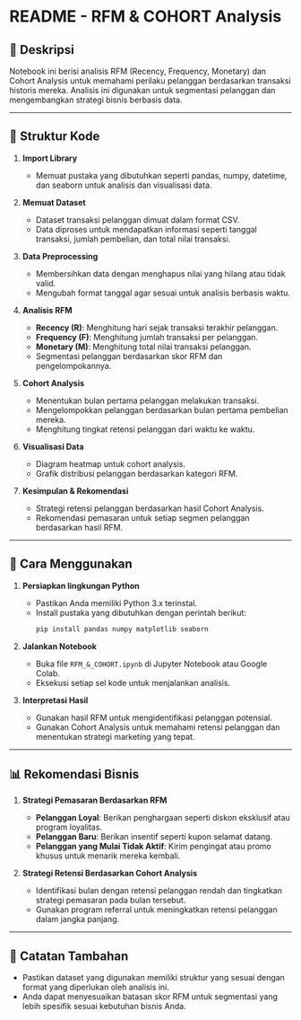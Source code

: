 # README - RFM & COHORT Analysis

## 📌 Deskripsi
Notebook ini berisi analisis RFM (Recency, Frequency, Monetary) dan Cohort Analysis untuk memahami perilaku pelanggan berdasarkan transaksi historis mereka. Analisis ini digunakan untuk segmentasi pelanggan dan mengembangkan strategi bisnis berbasis data.

---

## 📂 Struktur Kode

1. **Import Library**
   - Memuat pustaka yang dibutuhkan seperti pandas, numpy, datetime, dan seaborn untuk analisis dan visualisasi data.

2. **Memuat Dataset**
   - Dataset transaksi pelanggan dimuat dalam format CSV.
   - Data diproses untuk mendapatkan informasi seperti tanggal transaksi, jumlah pembelian, dan total nilai transaksi.

3. **Data Preprocessing**
   - Membersihkan data dengan menghapus nilai yang hilang atau tidak valid.
   - Mengubah format tanggal agar sesuai untuk analisis berbasis waktu.

4. **Analisis RFM**
   - **Recency (R)**: Menghitung hari sejak transaksi terakhir pelanggan.
   - **Frequency (F)**: Menghitung jumlah transaksi per pelanggan.
   - **Monetary (M)**: Menghitung total nilai transaksi pelanggan.
   - Segmentasi pelanggan berdasarkan skor RFM dan pengelompokannya.

5. **Cohort Analysis**
   - Menentukan bulan pertama pelanggan melakukan transaksi.
   - Mengelompokkan pelanggan berdasarkan bulan pertama pembelian mereka.
   - Menghitung tingkat retensi pelanggan dari waktu ke waktu.

6. **Visualisasi Data**
   - Diagram heatmap untuk cohort analysis.
   - Grafik distribusi pelanggan berdasarkan kategori RFM.
   
7. **Kesimpulan & Rekomendasi**
   - Strategi retensi pelanggan berdasarkan hasil Cohort Analysis.
   - Rekomendasi pemasaran untuk setiap segmen pelanggan berdasarkan hasil RFM.

---

## 🚀 Cara Menggunakan

1. **Persiapkan lingkungan Python**
   - Pastikan Anda memiliki Python 3.x terinstal.
   - Install pustaka yang dibutuhkan dengan perintah berikut:
     ```sh
     pip install pandas numpy matplotlib seaborn
     ```

2. **Jalankan Notebook**
   - Buka file `RFM_&_COHORT.ipynb` di Jupyter Notebook atau Google Colab.
   - Eksekusi setiap sel kode untuk menjalankan analisis.

3. **Interpretasi Hasil**
   - Gunakan hasil RFM untuk mengidentifikasi pelanggan potensial.
   - Gunakan Cohort Analysis untuk memahami retensi pelanggan dan menentukan strategi marketing yang tepat.

---

## 📊 Rekomendasi Bisnis
1. **Strategi Pemasaran Berdasarkan RFM**
   - **Pelanggan Loyal**: Berikan penghargaan seperti diskon eksklusif atau program loyalitas.
   - **Pelanggan Baru**: Berikan insentif seperti kupon selamat datang.
   - **Pelanggan yang Mulai Tidak Aktif**: Kirim pengingat atau promo khusus untuk menarik mereka kembali.

2. **Strategi Retensi Berdasarkan Cohort Analysis**
   - Identifikasi bulan dengan retensi pelanggan rendah dan tingkatkan strategi pemasaran pada bulan tersebut.
   - Gunakan program referral untuk meningkatkan retensi pelanggan dalam jangka panjang.

---

## 📌 Catatan Tambahan
- Pastikan dataset yang digunakan memiliki struktur yang sesuai dengan format yang diperlukan oleh analisis ini.
- Anda dapat menyesuaikan batasan skor RFM untuk segmentasi yang lebih spesifik sesuai kebutuhan bisnis Anda.
